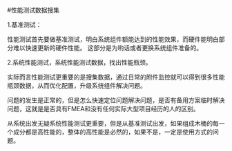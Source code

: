 #性能测试数据搜集

1.基准测试：

性能测试首先要做基准测试，明白系统组件额能达到的性能效果，而硬件能明白部分难以快速更新的硬件性能。
这部分是为哟话或者更换系统组件准备的。

2.系统性能测试，系统性能测试数据，找出性能瓶颈。

实际而言性能测试更重要的是搜集数据，通过日常的附件监控就可以得到很多性能瓶颈数据，从而优化配置，升级系统组件解决问题。

问题的发生是正常的，但是怎么快速定位问题解决问题，是否有备用方案临时解决问题，这就是是否具有FMEA和没有任何实际大型项目经历的人的区别。

从系统出发无疑系统性能测试更重要，但是从基准测试出发，如果组成木桶的每一个成分都是高性能的，整体的高性能是必然的，如果不是，一定是使用方式的问题。
